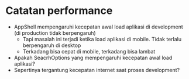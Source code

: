 # Catatan performance

- AppShell mempengaruhi kecepatan awal load aplikasi di development (di production tidak berpengaruh)
  - Tapi masalah ini terjadi ketika load aplikasi di mobile. Tidak terlalu berpengaruh di desktop
  - Terkadang bisa cepat di mobile, terkadang bisa lambat
- Apakah SeacrhOptions yang mempengaruhi kecepatan awal load aplikasi?
- Sepertinya tergantung kecepatan internet saat proses development?
